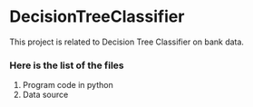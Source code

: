 # DecisionTreeClassifier
This project is related to Decision Tree Classifier on bank data.

### Here is the list of the files
1. Program code in python
2. Data source
